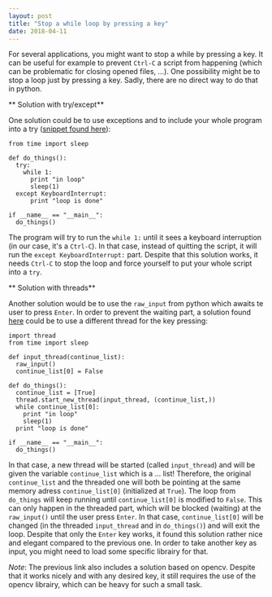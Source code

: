 ```yaml
---
layout: post
title: "Stop a while loop by pressing a key"
date: 2018-04-11
---
```

For several applications, you might want to stop a while by pressing a key. It can be useful for example to prevent `Ctrl-C` a script from happening (which can be problematic for closing opened files, ...). One possibility might be to stop a loop just by pressing a key. Sadly, there are no direct way to do that in python.

** Solution with try/except**

One solution could be to use exceptions and to include your whole program into a try ([snippet found here](https://bytes.com/topic/python/answers/701570-there-simple-way-exit-while-loop-keystroke)):

```
from time import sleep

def do_things():
  try:
    while 1:
      print "in loop"
      sleep(1)
  except KeyboardInterrupt:
      print "loop is done"

if __name__ == "__main__":
  do_things()

```
The program will try to run the `while 1:` until it sees a keyboard interruption (in our case, it's a `Ctrl-C`). In that case, instead of quitting the script, it will run the `except KeyboardInterrupt:` part. Despite that this solution works, it needs `Ctrl-C` to stop the loop and force yourself to put your whole script into a `try`.

** Solution with threads**

Another solution would be to use the `raw_input` from python which awaits te user to press `Enter`. In order to prevent the waiting part, a solution found [here](https://stackoverflow.com/questions/13180941/how-to-kill-a-while-loop-with-a-keystroke) could be to use a different thread for the key pressing:

```
import thread
from time import sleep

def input_thread(continue_list):
  raw_input()
  continue_list[0] = False

def do_things():
  continue_list = [True]
  thread.start_new_thread(input_thread, (continue_list,))
  while continue_list[0]:
    print "in loop"
    sleep(1)
  print "loop is done"

if __name__ == "__main__":
  do_things()

```

In that case, a new thread will be started (called `input_thread`) and will be given the variable `continue_list` which is a ... list! Therefore, the original `continue_list` and the threaded one will both be pointing at the same memory adress `continue_list[0]` (initialized at `True`). The loop from `do_things` will keep running until `continue_list[0]` is modified to `False`. This can only happen in the threaded part, which will be blocked (waiting) at the `raw_input()` until the user press `Enter`. In that case, `continue_list[0]` will be changed (in the threaded `input_thread` and in `do_things()`) and will exit the loop. Despite that only the `Enter` key works, it found this solution rather nice and elegant compared to the previous one. In order to take another key as input, you might need to load some specific librairy for that.

*Note*: The previous link also includes a solution based on opencv. Despite that it works nicely and with any desired key, it still requires the use of the opencv librairy, which can be heavy for such a small task.
